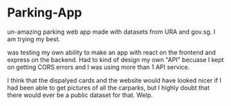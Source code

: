 # Parking-App
un-amazing parking web app made with datasets from URA and gov.sg. I am trying my best.

was testing my own ability to make an app with react on the frontend and express on the backend. Had to kind of design my own "API" becuase I kept on getting CORS errors and I was using more than 1 API service.

I think that the dispalyed cards and the website would have looked nicer if I had been able to get pictures of all the carparks, but I highly doubt that there would ever be a public dataset for that. Welp.
